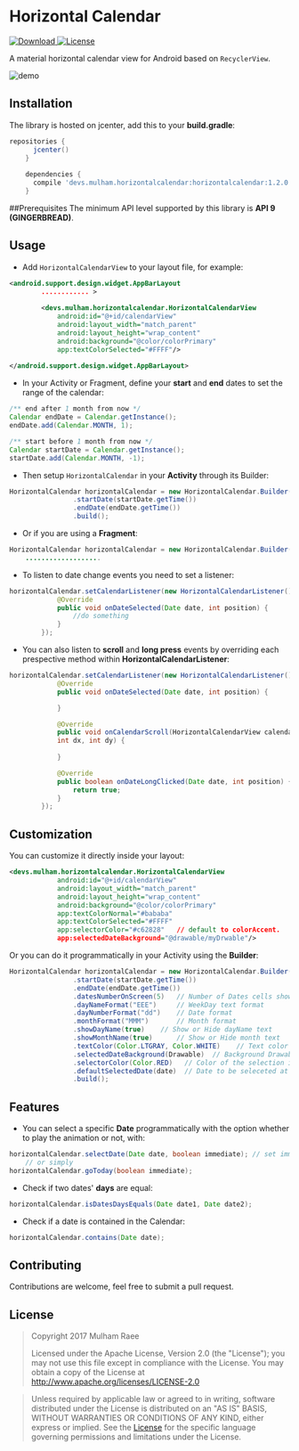 # Horizontal Calendar

[ ![Download](https://api.bintray.com/packages/mulham-raee/maven/horizontal-calendar/images/download.svg) ](https://bintray.com/mulham-raee/maven/horizontal-calendar/_latestVersion)
[![License](https://img.shields.io/badge/License-Apache%202.0-blue.svg)](https://opensource.org/licenses/Apache-2.0)

A material horizontal calendar view for Android based on `RecyclerView`.

![demo](/art/demo.gif)

## Installation
The library is hosted on jcenter, add this to your **build.gradle**:

```gradle
repositories {
      jcenter()
    }
    
    dependencies {
      compile 'devs.mulham.horizontalcalendar:horizontalcalendar:1.2.0'
    }
```

##Prerequisites
The minimum API level supported by this library is **API 9 (GINGERBREAD)**.

## Usage
- Add `HorizontalCalendarView` to your layout file, for example:

```xml
<android.support.design.widget.AppBarLayout
		............ >
		
        <devs.mulham.horizontalcalendar.HorizontalCalendarView
            android:id="@+id/calendarView"
            android:layout_width="match_parent"
            android:layout_height="wrap_content"
            android:background="@color/colorPrimary"
            app:textColorSelected="#FFFF"/>
            
</android.support.design.widget.AppBarLayout>
```

- In your Activity or Fragment, define your **start** and **end** dates to set the range of the calendar:

```java
/** end after 1 month from now */
Calendar endDate = Calendar.getInstance();
endDate.add(Calendar.MONTH, 1);

/** start before 1 month from now */
Calendar startDate = Calendar.getInstance();
startDate.add(Calendar.MONTH, -1);
```

- Then setup `HorizontalCalendar` in your **Activity** through its Builder: 

```java
HorizontalCalendar horizontalCalendar = new HorizontalCalendar.Builder(this, R.id.calendarView)
                .startDate(startDate.getTime())
                .endDate(endDate.getTime())
                .build();
```

- Or if you are using a **Fragment**:

```java
HorizontalCalendar horizontalCalendar = new HorizontalCalendar.Builder(rootView, R.id.calendarView)
	...................
```

- To listen to date change events you need to set a listener:

```java
horizontalCalendar.setCalendarListener(new HorizontalCalendarListener() {
            @Override
            public void onDateSelected(Date date, int position) {
                //do something
            }
        });
```

- You can also listen to **scroll** and **long press** events by overriding each prespective method within **HorizontalCalendarListener**:

```java
horizontalCalendar.setCalendarListener(new HorizontalCalendarListener() {
            @Override
            public void onDateSelected(Date date, int position) {

            }

            @Override
            public void onCalendarScroll(HorizontalCalendarView calendarView, 
            int dx, int dy) {
                
            }

            @Override
            public boolean onDateLongClicked(Date date, int position) {
                return true;
            }
        });
```

## Customization
You can customize it directly inside your layout:

```xml
<devs.mulham.horizontalcalendar.HorizontalCalendarView
            android:id="@+id/calendarView"
            android:layout_width="match_parent"
            android:layout_height="wrap_content"
            android:background="@color/colorPrimary"
            app:textColorNormal="#bababa"
            app:textColorSelected="#FFFF"
            app:selectorColor="#c62828"   // default to colorAccent.
            app:selectedDateBackground="@drawable/myDrwable"/>
```

Or you can do it programmatically in your Activity using the **Builder**:

```java
HorizontalCalendar horizontalCalendar = new HorizontalCalendar.Builder(this, R.id.calendarView)
                .startDate(startDate.getTime())
                .endDate(endDate.getTime())
                .datesNumberOnScreen(5)   // Number of Dates cells shown on screen (Recommended 5)
                .dayNameFormat("EEE")	  // WeekDay text format
                .dayNumberFormat("dd")    // Date format
                .monthFormat("MMM") 	  // Month format
                .showDayName(true)	  // Show or Hide dayName text
                .showMonthName(true)	  // Show or Hide month text
                .textColor(Color.LTGRAY, Color.WHITE)    // Text color for none selected Dates, Text color for selected Date.
                .selectedDateBackground(Drawable)  // Background Drawable of the selected date cell.
                .selectorColor(Color.RED)   // Color of the selection indicator bar (default to colorAccent).
                .defaultSelectedDate(date)  // Date to be seleceted at start (default to Today)
                .build();
```

## Features
- You can select a specific **Date** programmatically with the option whether to play the animation or not, with:
```java
horizontalCalendar.selectDate(Date date, boolean immediate); // set immediate to false to ignore animation.
	// or simply
horizontalCalendar.goToday(boolean immediate);
```

- Check if two dates' **days** are equal:
```java
horizontalCalendar.isDatesDaysEquals(Date date1, Date date2);
```

- Check if a date is contained in the Calendar:
```java
horizontalCalendar.contains(Date date);
```
## Contributing
Contributions are welcome, feel free to submit a pull request.

## License
> Copyright 2017  Mulham Raee
> 
> Licensed under the Apache License, Version 2.0 (the "License");
> you may not use this file except in compliance with the License.
> You may obtain a copy of the License at
       http://www.apache.org/licenses/LICENSE-2.0

> Unless required by applicable law or agreed to in writing, software
> distributed under the License is distributed on an "AS IS" BASIS,
> WITHOUT WARRANTIES OR CONDITIONS OF ANY KIND, either express or implied.
> See the [License](/LICENSE) for the specific language governing
> permissions and limitations under the License.
